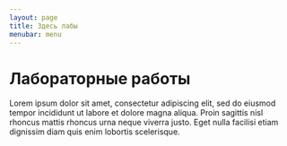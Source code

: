 ```yaml
---
layout: page
title: Здесь лабы
menubar: menu
---
```


# Лабораторные работы

Lorem ipsum dolor sit amet, consectetur adipiscing elit, sed do eiusmod tempor incididunt ut labore et dolore magna aliqua. Proin sagittis nisl rhoncus mattis rhoncus urna neque viverra justo. Eget nulla facilisi etiam dignissim diam quis enim lobortis scelerisque.